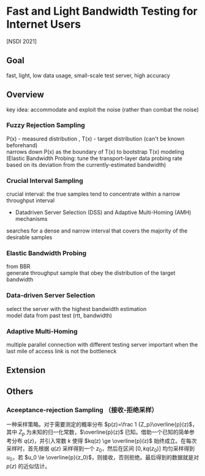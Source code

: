 # Fast and Light Bandwidth Testing for Internet Users

[NSDI 2021]

## Goal
fast, light, low data usage, small-scale test server, high accuracy

## Overview
key idea: accommodate and exploit the noise (rather than combat the noise)

### Fuzzy Rejection Sampling
P(x) - measured distribution , T(x) - target distribution (can't be known beforehand)  
narrows down P(x) as the boundary of T(x) to bootstrap T(x) modeling (Elastic Bandwidth Probing: tune the transport-layer data probing rate based on its deviation from the currently-estimated bandwidth)  

### Crucial Interval Sampling
crucial interval: the true samples tend to concentrate within a narrow throughput interval 
+ Datadriven Server Selection (DSS) and Adaptive Multi-Homing (AMH) mechanisms

searches for a dense and narrow interval that covers the majority of the desirable samples

### Elastic Bandwidth Probing
from BBR  
generate throughput sample that obey the distribution of the target bandwidth  

### Data-driven Server Selection
select the server with the highest bandwidth estimation  
model data from past test (rtt, bandwidth)

### Adaptive Multi-Homing
multiple parallel connection with different testing server 
important when the last mile of access link is not the bottleneck

## Extension

## Others

### Aceeptance-rejection Sampling （接收-拒绝采样）
一种采样策略。对于需要测定的概率分布 $p(z)=\frac 1 {Z_p}\overline{p}(z)$，其中 $Z_p$ 为未知的归一化常数，$\overline{p}(z)$ 已知。借助一个已知的简单参考分布 $q(z)$，并引入常数 $k$ 使得 $kq(z) \ge \overline{p}(z)$ 始终成立。在每次采样时，首先根据 $q(z)$ 采样得到一个 $z_0$，然后在区间 $[0, kq(z_0)]$ 均匀采样得到 $u_0$，若 $u_0 \le \overline{p}(z_0)$，则接收，否则拒绝。最后得到的数据就是对 $p(z)$ 的近似估计。